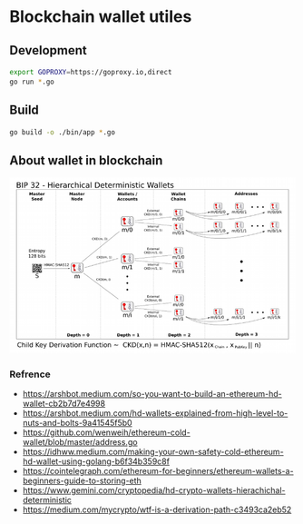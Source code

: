 # Blockchain wallet utiles


## Development

```bash
export GOPROXY=https://goproxy.io,direct
go run *.go
```

## Build

```bash
go build -o ./bin/app *.go
```

## About wallet in blockchain

![](wallet.png)

### Refrence

* https://arshbot.medium.com/so-you-want-to-build-an-ethereum-hd-wallet-cb2b7d7e4998
* https://arshbot.medium.com/hd-wallets-explained-from-high-level-to-nuts-and-bolts-9a41545f5b0
* https://github.com/wenweih/ethereum-cold-wallet/blob/master/address.go
* https://idhww.medium.com/making-your-own-safety-cold-ethereum-hd-wallet-using-golang-b6f34b359c8f
* https://cointelegraph.com/ethereum-for-beginners/ethereum-wallets-a-beginners-guide-to-storing-eth
* https://www.gemini.com/cryptopedia/hd-crypto-wallets-hierachichal-deterministic
* https://medium.com/mycrypto/wtf-is-a-derivation-path-c3493ca2eb52